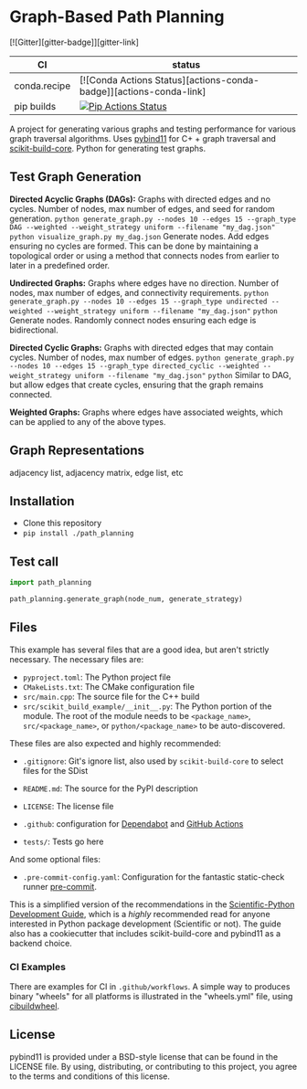 # Graph-Based Path Planning

[![Gitter][gitter-badge]][gitter-link]

|      CI              | status |
|----------------------|--------|
| conda.recipe         | [![Conda Actions Status][actions-conda-badge]][actions-conda-link] |
| pip builds           | [![Pip Actions Status][actions-pip-badge]][actions-pip-link] |


A project for generating various graphs and testing performance for various graph traversal algorithms. Uses [pybind11][] for C+    + graph traversal and [scikit-build-core][]. Python for generating test graphs.

[actions-badge]:           https://github.com/pybind/scikit_build_example/workflows/Tests/badge.svg
[actions-pip-link]:        https://github.com/pybind/scikit_build_example/actions?query=workflow%3APip
[actions-pip-badge]:       https://github.com/pybind/scikit_build_example/workflows/Pip/badge.svg
[actions-wheels-link]:     https://github.com/pybind/scikit_build_example/actions?query=workflow%3AWheels
[actions-wheels-badge]:    https://github.com/pybind/scikit_build_example/workflows/Wheels/badge.svg

## Test Graph Generation

**Directed Acyclic Graphs (DAGs):** Graphs with directed edges and no cycles. Number of nodes, max number of edges, and seed for random generation.
`python generate_graph.py --nodes 10 --edges 15 --graph_type DAG --weighted --weight_strategy uniform --filename "my_dag.json"`
`python visualize_graph.py my_dag.json`
    Generate nodes.
    Add edges ensuring no cycles are formed. This can be done by maintaining a topological order or using a method that connects nodes from earlier to later in a predefined order.

**Undirected Graphs:** Graphs where edges have no direction. Number of nodes, max number of edges, and connectivity requirements.
`python generate_graph.py --nodes 10 --edges 15 --graph_type undirected --weighted --weight_strategy uniform --filename "my_dag.json"`
`python `
    Generate nodes.
    Randomly connect nodes ensuring each edge is bidirectional.

**Directed Cyclic Graphs:** Graphs with directed edges that may contain cycles. Number of nodes, max number of edges.
`python generate_graph.py --nodes 10 --edges 15 --graph_type directed_cyclic --weighted --weight_strategy uniform --filename "my_dag.json"`
`python`
Similar to DAG, but allow edges that create cycles, ensuring that the graph remains connected.

**Weighted Graphs:** Graphs where edges have associated weights, which can be applied to any of the above types.

## Graph Representations
adjacency list, adjacency matrix, edge list, etc

## Installation

- Clone this repository
- `pip install ./path_planning`

## Test call

```python
import path_planning

path_planning.generate_graph(node_num, generate_strategy)
```

## Files

This example has several files that are a good idea, but aren't strictly
necessary. The necessary files are:

* `pyproject.toml`: The Python project file
* `CMakeLists.txt`: The CMake configuration file
* `src/main.cpp`: The source file for the C++ build
* `src/scikit_build_example/__init__.py`: The Python portion of the module. The root of the module needs to be `<package_name>`, `src/<package_name>`, or `python/<package_name>` to be auto-discovered.

These files are also expected and highly recommended:

* `.gitignore`: Git's ignore list, also used by `scikit-build-core` to select files for the SDist
* `README.md`: The source for the PyPI description
* `LICENSE`: The license file

* `.github`: configuration for [Dependabot][] and [GitHub Actions][]
* `tests/`: Tests go here

And some optional files:

* `.pre-commit-config.yaml`: Configuration for the fantastic static-check runner [pre-commit][].

This is a simplified version of the recommendations in the [Scientific-Python
Development Guide][], which is a _highly_ recommended read for anyone
interested in Python package development (Scientific or not). The guide also
has a cookiecutter that includes scikit-build-core and pybind11 as a backend
choice.

### CI Examples

There are examples for CI in `.github/workflows`. A simple way to produces
binary "wheels" for all platforms is illustrated in the "wheels.yml" file,
using [cibuildwheel][].

## License

pybind11 is provided under a BSD-style license that can be found in the LICENSE
file. By using, distributing, or contributing to this project, you agree to the
terms and conditions of this license.

[cibuildwheel]: https://cibuildwheel.readthedocs.io
[scientific-python development guide]: https://learn.scientific-python.org/development
[dependabot]: https://docs.github.com/en/code-security/dependabot
[github actions]: https://docs.github.com/en/actions
[pre-commit]: https://pre-commit.com
[pybind11]: https://pybind11.readthedocs.io
[scikit-build-core]: https://scikit-build-core.readthedocs.io
